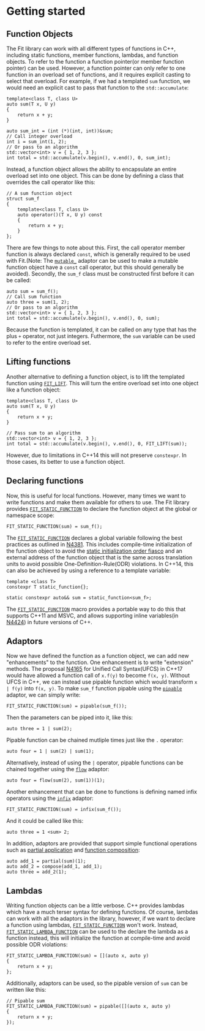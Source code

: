 Getting started
===============

Function Objects
----------------

The Fit library can work with all different types of functions in C++, including static functions, member functions, lambdas, and function objects. To refer to the function a function pointer(or member function pointer) can be used. However, a function pointer can only refer to one function in an overload set of functions, and it requires explicit casting to select that overload. For example, if we had a templated `sum` function, we would need an explicit cast to pass that function to the `std::accumulate`: 

    template<class T, class U>
    auto sum(T x, U y)
    {
        return x + y;
    }

    auto sum_int = (int (*)(int, int))&sum;
    // Call integer overload
    int i = sum_int(1, 2);
    // Or pass to an algorithm
    std::vector<int> v = { 1, 2, 3 };
    int total = std::accumulate(v.begin(), v.end(), 0, sum_int);


Instead, a function object allows the ability to encapsulate an entire overload set into one object. This can be done by defining a class that overrides the call operator like this:

    // A sum function object
    struct sum_f
    {
        template<class T, class U>
        auto operator()(T x, U y) const
        {
            return x + y;
        }
    };

There are few things to note about this. First, the call operator member function is always declared `const`, which is generally required to be used with Fit.(Note: The [`mutable_`](/include/fit/mutable) adaptor can be used to make a mutable function object have a `const` call operator, but this should generally be avoided). Secondly, the `sum_f` class must be constructed first before it can be called:

    auto sum = sum_f();
    // Call sum function
    auto three = sum(1, 2);
    // Or pass to an algorithm
    std::vector<int> v = { 1, 2, 3 };
    int total = std::accumulate(v.begin(), v.end(), 0, sum);

Because the function is templated, it can be called on any type that has the plus `+` operator, not just integers. Futhermore, the `sum` variable can be used to refer to the entire overload set.

Lifting functions
-----------------

Another alternative to defining a function object, is to lift the templated function using [`FIT_LIFT`](/include/fit/lift). This will turn the entire overload set into one object like a function object:

    template<class T, class U>
    auto sum(T x, U y)
    {
        return x + y;
    }

    // Pass sum to an algorithm
    std::vector<int> v = { 1, 2, 3 };
    int total = std::accumulate(v.begin(), v.end(), 0, FIT_LIFT(sum));

However, due to limitations in C++14 this will not preserve `constexpr`. In those cases, its better to use a function object.

Declaring functions
-------------------

Now, this is useful for local functions. However, many times we want to write functions and make them available for others to use. The Fit library provides [`FIT_STATIC_FUNCTION`](/include/fit/function) to declare the function object at the global or namespace scope:

    FIT_STATIC_FUNCTION(sum) = sum_f();

The [`FIT_STATIC_FUNCTION`](/include/fit/function) declares a global variable following the best practices as outlined in [N4381](http://www.open-std.org/jtc1/sc22/wg21/docs/papers/2015/n4381.html). This includes compile-time initialization of the function object to avoid the [static initialization order fiasco](https://isocpp.org/wiki/faq/ctors#static-init-order) and an external address of the function object that is the same across translation units to avoid possible One-Definition-Rule(ODR) violations. In C++14, this can also be achieved by using a reference to a template variable:

    template <class T>
    constexpr T static_function{};

    static constexpr auto&& sum = static_function<sum_f>;

The [`FIT_STATIC_FUNCTION`](/include/fit/function) macro provides a portable way to do this that supports C++11 and MSVC, and allows supporting inline variables(in [N4424](http://open-std.org/JTC1/SC22/WG21/docs/papers/2015/n4424.pdf)) in future versions of C++.

Adaptors
--------

Now we have defined the function as a function object, we can add new "enhancements" to the function. One enhancement is to write "extension" methods. The proposal [N4165](http://www.open-std.org/jtc1/sc22/wg21/docs/papers/2014/n4165.pdf) for Unified Call Syntax(UFCS) in C++17 would have allowed a function call of `x.f(y)` to become `f(x, y)`. Without UFCS in C++, we can instead use pipable function which would transform `x | f(y)` into `f(x, y)`. To make `sum_f` function pipable using the [`pipable`](/include/fit/pipable) adaptor, we can simply write:

    FIT_STATIC_FUNCTION(sum) = pipable(sum_f());

Then the parameters can be piped into it, like this:

    auto three = 1 | sum(2);

Pipable function can be chained mutliple times just like the `.` operator:

    auto four = 1 | sum(2) | sum(1);

Alternatively, instead of using the `|` operator, pipable functions can be chained together using the [`flow`](/include/fit/flow) adaptor:

    auto four = flow(sum(2), sum(1))(1); 

Another enhancement that can be done to functions is defining named infix operators using the [`infix`](/include/fit/infix) adaptor:

    FIT_STATIC_FUNCTION(sum) = infix(sum_f());

And it could be called like this:

    auto three = 1 <sum> 2;

In addition, adaptors are provided that support simple functional operations such as [partial application](https://en.wikipedia.org/wiki/Partial_application) and [function composition](https://en.wikipedia.org/wiki/Function_composition):

    auto add_1 = partial(sum)(1);
    auto add_2 = compose(add_1, add_1);
    auto three = add_2(1);

Lambdas
-------

Writing function objects can be a little verbose. C++ provides lambdas which have a much terser syntax for defining functions. Of course, lambdas can work with all the adaptors in the library, however, if we want to declare a function using lambdas, [`FIT_STATIC_FUNCTION`](/include/fit/function) won't work. Instead, [`FIT_STATIC_LAMBDA_FUNCTION`](FIT_STATIC_LAMBDA_FUNCTION) can be used to the declare the lambda as a function instead, this will initialize the function at compile-time and avoid possible ODR violations:

    FIT_STATIC_LAMBDA_FUNCTION(sum) = [](auto x, auto y)
    {
        return x + y;
    };

Additionally, adaptors can be used, so the pipable version of `sum` can be written like this:

    // Pipable sum
    FIT_STATIC_LAMBDA_FUNCTION(sum) = pipable([](auto x, auto y)
    {
        return x + y;
    });

